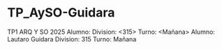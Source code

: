 # TP_AySO-Guidara
TP1 ARQ Y SO 2025
Alumno: <Lautaro Guidara>
Division: <315>
Turno: <Mañana>
Alumno: Lautaro Guidara
Division: 315
Turno: Mañana
